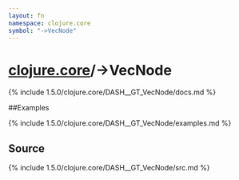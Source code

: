 ```yaml
---
layout: fn
namespace: clojure.core
symbol: "->VecNode"
---
```


# [clojure.core](../)/->VecNode

{% include 1.5.0/clojure.core/DASH__GT_VecNode/docs.md %}

##Examples

{% include 1.5.0/clojure.core/DASH__GT_VecNode/examples.md %}
## Source
{% include 1.5.0/clojure.core/DASH__GT_VecNode/src.md %}

